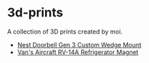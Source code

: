 # 3d-prints
A collection of 3D prints created by moi.

* [Nest Doorbell Gen 3 Custom Wedge Mount](./nest_doorbell_gen3_wedge/README.md)
* [Van's Aircraft RV-14A Refrigerator Magnet](./rv_14a_refrigerator_magnet/README.md)
